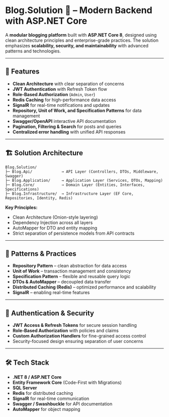 # Blog.Solution 📝 – Modern Backend with ASP.NET Core

A **modular blogging platform** built with **ASP.NET Core 8**, designed using clean architecture principles and enterprise-grade practices. The solution emphasizes **scalability, security, and maintainability** with advanced patterns and technologies.  

---

## 🚀 Features  
- **Clean Architecture** with clear separation of concerns  
- **JWT Authentication** with Refresh Token flow  
- **Role-Based Authorization** (`Admin`, `User`)  
- **Redis Caching** for high-performance data access  
- **SignalR** for real-time notifications and updates  
- **Repository, Unit of Work, and Specification Patterns** for data management  
- **Swagger/OpenAPI** interactive API documentation  
- **Pagination, Filtering & Search** for posts and queries  
- **Centralized error handling** with unified API responses  

---

## 🏗️ Solution Architecture  

```
Blog.Solution/
├─ Blog.Api/             → API Layer (Controllers, DTOs, Middleware, Swagger)
├─ Blog.Application/     → Application Layer (Services, DTOs, Mapping)
├─ Blog.Core/            → Domain Layer (Entities, Interfaces, Specifications)
├─ Blog.Infrastructure/  → Infrastructure Layer (EF Core, Repositories, Identity, Redis)
```


**Key Principles:**  
- Clean Architecture (Onion-style layering)  
- Dependency Injection across all layers  
- AutoMapper for DTO and entity mapping  
- Strict separation of persistence models from API contracts  

---

## 📐 Patterns & Practices  
- **Repository Pattern** – clean abstraction for data access  
- **Unit of Work** – transaction management and consistency  
- **Specification Pattern** – flexible and reusable query logic  
- **DTOs & AutoMapper** – decoupled data transfer  
- **Distributed Caching (Redis)** – optimized performance and scalability  
- **SignalR** – enabling real-time features  

---

## 🔑 Authentication & Security  
- **JWT Access & Refresh Tokens** for secure session handling  
- **Role-Based Authorization** with policies and claims  
- **Custom Authorization Handlers** for fine-grained access control  
- Security-focused design ensuring separation of user concerns  

---

## 🛠️ Tech Stack  
- **.NET 8 / ASP.NET Core**  
- **Entity Framework Core** (Code-First with Migrations)  
- **SQL Server**  
- **Redis** for distributed caching  
- **SignalR** for real-time communication  
- **Swagger / Swashbuckle** for API documentation  
- **AutoMapper** for object mapping  
